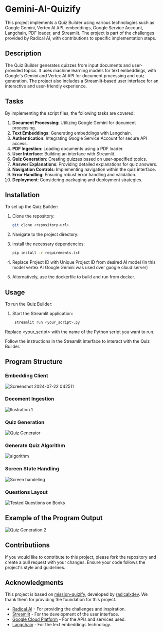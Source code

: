 # Gemini-AI-Quizify

This project implements a Quiz Builder using various technologies such as Google Gemini, Vertex AI API, embeddings, Google Service Account, Langchain, PDF loader, and Streamlit. The project is part of the challenges provided by Radical AI, with contributions to specific implementation steps.

## Description

The Quiz Builder generates quizzes from input documents and user-provided topics. It uses machine learning models for text embeddings, with Google's Gemini and Vertex AI API for document processing and quiz generation. The project also includes a Streamlit-based user interface for an interactive and user-friendly experience.

## Tasks

By implementing the script files, the following tasks are covered:

1. **Document Processing**: Utilizing Google Gemini for document processing.
2. **Text Embeddings**: Generating embeddings with Langchain.
3. **Authentication**: Integrating Google Service Account for secure API access.
4. **PDF Ingestion**: Loading documents using a PDF loader.
5. **User Interface**: Building an interface with Streamlit.
6. **Quiz Generation**: Creating quizzes based on user-specified topics.
7. **Answer Explanations**: Providing detailed explanations for quiz answers.
8. **Navigation Controls**: Implementing navigation within the quiz interface.
9. **Error Handling**: Ensuring robust error handling and validation.
10. **Deployment**: Considering packaging and deployment strategies.

## Installation

To set up the Quiz Builder:

1. Clone the repository:
   ```bash
   git clone <repository-url>

2. Navigate to the project directory:

3. Install the necessary dependencies:
    ```bash
    pip install -r requirements.txt
4. Replace Project ID with Unique Project ID from desired AI model (In this model vertex AI Google Gemini was used over google cloud server)
5. Alternatively, use the dockerfile to build and run from docker.
   
## Usage
To run the Quiz Builder:

1. Start the Streamlit application:
   ```bash
    streamlit run <your_script>.py

Replace <your_script> with the name of the Python script you want to run.

Follow the instructions in the Streamlit interface to interact with the Quiz Builder.

## Program Structure

### Embedding Client
![Screenshot 2024-07-22 042511](https://github.com/user-attachments/assets/8cb851a0-184a-4776-a4d1-1ed948a71889)

### Docoment Ingestion
![Ilustration 1](https://github.com/user-attachments/assets/f31f3173-3bd3-4783-8178-7312f7118710)

### Quiz Generation
![Quiz Generator](https://github.com/user-attachments/assets/f0febb5b-edaa-43a0-9bdc-b2fa0e60dfe3)

### Generate Quiz Algorithm
![algorithm](https://github.com/user-attachments/assets/3887aa34-312f-4cf6-8e7c-68b87bcc4b59)

### Screen State Handling
![Screen handeling](https://github.com/user-attachments/assets/ccd57932-b248-489b-b8a0-6680b501c57c)

### Questions Layout
![Tested Questions on Books](https://github.com/user-attachments/assets/3abd2f0e-742c-4056-b5eb-0ba38e462a4e)


## Example of the Program Output

![Quiz Generation 2](https://github.com/user-attachments/assets/06e28797-4804-456e-864b-5963c2b0fb67)


## Contributiions

If you would like to contribute to this project, please fork the repository and create a pull request with your changes. Ensure your code follows the project's style and guidelines.


## Acknowledgments

This project is based on [mission-quizify](https://github.com/radicalxdev/mission-quizify), developed by [radicalxdev](https://github.com/radicalxdev). We thank them for providing the foundation for this project.

- [Radical AI](https://www.radicalai.org/) - For providing the challenges and inspiration.
- [Streamlit](https://streamlit.io/) - For the development of the user interface.
- [Google Cloud Platform](https://cloud.google.com/) - For the APIs and services used.
- [Langchain](https://langchain.com/) - For the text embeddings technology.




